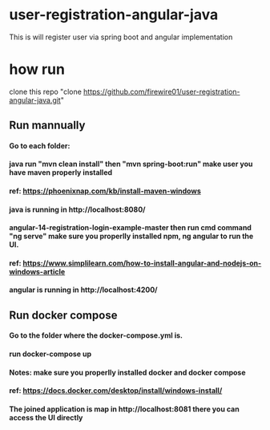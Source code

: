 # user-registration-angular-java
This is will register user via spring boot and angular implementation
# how run
clone this repo "clone https://github.com/firewire01/user-registration-angular-java.git" 
## Run mannually
#### Go to each folder:
#### java run "mvn clean install" then "mvn spring-boot:run" make user you have maven properly installed
#### ref: https://phoenixnap.com/kb/install-maven-windows
#### java is running in http://localhost:8080/
#### angular-14-registration-login-example-master then run cmd command "ng serve" make sure you properlly installed npm, ng angular to run the UI.
#### ref: https://www.simplilearn.com/how-to-install-angular-and-nodejs-on-windows-article
#### angular is running in http://localhost:4200/
## Run docker compose
#### Go to the folder where the docker-compose.yml is. 
#### run docker-compose up
#### Notes: make sure you properlly installed docker and docker compose 
#### ref: https://docs.docker.com/desktop/install/windows-install/
#### The joined application is map in  http://localhost:8081 there you can access the UI directly
